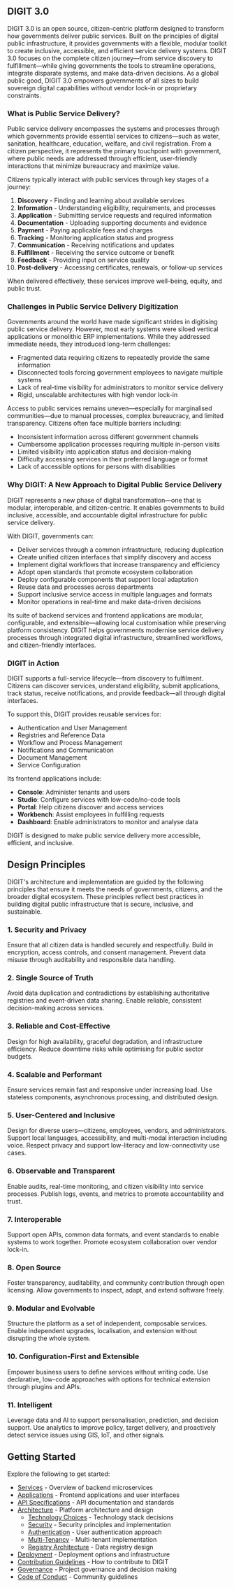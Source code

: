 ## DIGIT 3.0

DIGIT 3.0 is an open source, citizen-centric platform designed to transform how governments deliver public services. Built on the principles of digital public infrastructure, it provides governments with a flexible, modular toolkit to create inclusive, accessible, and efficient service delivery systems. DIGIT 3.0 focuses on the complete citizen journey—from service discovery to fulfillment—while giving governments the tools to streamline operations, integrate disparate systems, and make data-driven decisions. As a global public good, DIGIT 3.0 empowers governments of all sizes to build sovereign digital capabilities without vendor lock-in or proprietary constraints.


### What is Public Service Delivery?

Public service delivery encompasses the systems and processes through which governments provide essential services to citizens—such as water, sanitation, healthcare, education, welfare, and civil registration. From a citizen perspective, it represents the primary touchpoint with government, where public needs are addressed through efficient, user-friendly interactions that minimize bureaucracy and maximize value.

Citizens typically interact with public services through key stages of a journey:

1. **Discovery** - Finding and learning about available services
2. **Information** - Understanding eligibility, requirements, and processes  
3. **Application** - Submitting service requests and required information
4. **Documentation** - Uploading supporting documents and evidence
5. **Payment** - Paying applicable fees and charges
6. **Tracking** - Monitoring application status and progress
7. **Communication** - Receiving notifications and updates
8. **Fulfillment** - Receiving the service outcome or benefit
9. **Feedback** - Providing input on service quality
10. **Post-delivery** - Accessing certificates, renewals, or follow-up services

When delivered effectively, these services improve well-being, equity, and public trust.

### Challenges in Public Service Delivery Digitization

Governments around the world have made significant strides in digitising public service delivery. However, most early systems were siloed vertical applications or monolithic ERP implementations. While they addressed immediate needs, they introduced long-term challenges:

- Fragmented data requiring citizens to repeatedly provide the same information
- Disconnected tools forcing government employees to navigate multiple systems
- Lack of real-time visibility for administrators to monitor service delivery
- Rigid, unscalable architectures with high vendor lock-in

Access to public services remains uneven—especially for marginalised communities—due to manual processes, complex bureaucracy, and limited transparency. Citizens often face multiple barriers including:

- Inconsistent information across different government channels
- Cumbersome application processes requiring multiple in-person visits
- Limited visibility into application status and decision-making
- Difficulty accessing services in their preferred language or format
- Lack of accessible options for persons with disabilities

### Why DIGIT: A New Approach to Digital Public Service Delivery

DIGIT represents a new phase of digital transformation—one that is modular, interoperable, and citizen-centric. It enables governments to build inclusive, accessible, and accountable digital infrastructure for public service delivery.

With DIGIT, governments can:

- Deliver services through a common infrastructure, reducing duplication
- Create unified citizen interfaces that simplify discovery and access
- Implement digital workflows that increase transparency and efficiency
- Adopt open standards that promote ecosystem collaboration
- Deploy configurable components that support local adaptation
- Reuse data and processes across departments
- Support inclusive service access in multiple languages and formats
- Monitor operations in real-time and make data-driven decisions

Its suite of backend services and frontend applications are modular, configurable, and extensible—allowing local customisation while preserving platform consistency. DIGIT helps governments modernise service delivery processes through integrated digital infrastructure, streamlined workflows, and citizen-friendly interfaces.

### DIGIT in Action

DIGIT supports a full-service lifecycle—from discovery to fulfilment. Citizens can discover services, understand eligibility, submit applications, track status, receive notifications, and provide feedback—all through digital interfaces.

To support this, DIGIT provides reusable services for:

- Authentication and User Management
- Registries and Reference Data
- Workflow and Process Management
- Notifications and Communication
- Document Management
- Service Configuration

Its frontend applications include:

- **Console**: Administer tenants and users
- **Studio**: Configure services with low-code/no-code tools
- **Portal**: Help citizens discover and access services
- **Workbench**: Assist employees in fulfilling requests
- **Dashboard**: Enable administrators to monitor and analyse data

DIGIT is designed to make public service delivery more accessible, efficient, and inclusive.

## Design Principles

DIGIT's architecture and implementation are guided by the following principles that ensure it meets the needs of governments, citizens, and the broader digital ecosystem. These principles reflect best practices in building digital public infrastructure that is secure, inclusive, and sustainable.

### 1. Security and Privacy

Ensure that all citizen data is handled securely and respectfully. Build in encryption, access controls, and consent management. Prevent data misuse through auditability and responsible data handling.

### 2. Single Source of Truth

Avoid data duplication and contradictions by establishing authoritative registries and event-driven data sharing. Enable reliable, consistent decision-making across services.

### 3. Reliable and Cost-Effective

Design for high availability, graceful degradation, and infrastructure efficiency. Reduce downtime risks while optimising for public sector budgets.

### 4. Scalable and Performant

Ensure services remain fast and responsive under increasing load. Use stateless components, asynchronous processing, and distributed design.

### 5. User-Centered and Inclusive

Design for diverse users—citizens, employees, vendors, and administrators. Support local languages, accessibility, and multi-modal interaction including voice. Respect privacy and support low-literacy and low-connectivity use cases.

### 6. Observable and Transparent

Enable audits, real-time monitoring, and citizen visibility into service processes. Publish logs, events, and metrics to promote accountability and trust.

### 7. Interoperable

Support open APIs, common data formats, and event standards to enable systems to work together. Promote ecosystem collaboration over vendor lock-in.

### 8. Open Source

Foster transparency, auditability, and community contribution through open licensing. Allow governments to inspect, adapt, and extend software freely.

### 9. Modular and Evolvable

Structure the platform as a set of independent, composable services. Enable independent upgrades, localisation, and extension without disrupting the whole system.

### 10. Configuration-First and Extensible

Empower business users to define services without writing code. Use declarative, low-code approaches with options for technical extension through plugins and APIs.

### 11. Intelligent

Leverage data and AI to support personalisation, prediction, and decision support. Use analytics to improve policy, target delivery, and proactively detect service issues using GIS, IoT, and other signals.

## Getting Started

Explore the following to get started:

- [Services](Services/Services.md) - Overview of backend microservices
- [Applications](Apps/Apps.md) - Frontend applications and user interfaces
- [API Specifications](Specifications/APIs.md) - API documentation and standards
- [Architecture](Architecture/Architecture.md) - Platform architecture and design
  - [Technology Choices](Architecture/Technology-Choice.md) - Technology stack decisions
  - [Security](Architecture/Security.md) - Security principles and implementation
  - [Authentication](Architecture/Authentication.md) - User authentication approach
  - [Multi-Tenancy](Architecture/MultiTenancy.md) - Multi-tenant implementation
  - [Registry Architecture](Architecture/Registry-Architecture.md) - Data registry design
- [Deployment](Deployment.md) - Deployment options and infrastructure
- [Contribution Guidelines](Contribution.md) - How to contribute to DIGIT
- [Governance](Governance.md) - Project governance and decision making
- [Code of Conduct](CODE_OF_CONDUCT.md) - Community guidelines